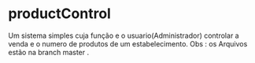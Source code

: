 # productControl

Um sistema simples cuja função e o usuario(Administrador) controlar a venda e o numero de produtos de um estabelecimento.
Obs : os Arquivos estão na branch master . 
